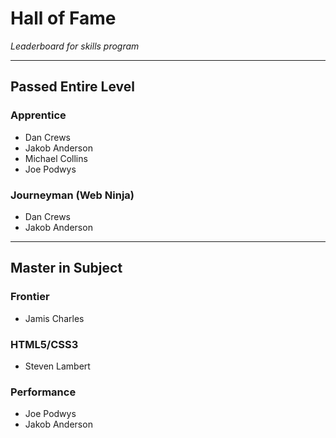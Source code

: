 # Hall of Fame
*Leaderboard for skills program*

-----


## Passed Entire Level

### Apprentice
- Dan Crews
- Jakob Anderson
- Michael Collins
- Joe Podwys

### Journeyman (Web Ninja)
- Dan Crews
- Jakob Anderson

-----


## Master in Subject

### Frontier
- Jamis Charles

### HTML5/CSS3
- Steven Lambert

### Performance
- Joe Podwys
- Jakob Anderson
